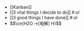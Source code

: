 - [[Kanban]]
- [[3 vital things I decide to do]] #.ol
- [[3 good things I have done]] #.ol
- $$\ce{H2O ->[电解] H\}$$
